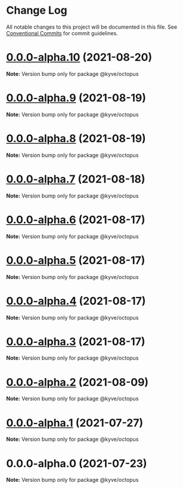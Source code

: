 # Change Log

All notable changes to this project will be documented in this file.
See [Conventional Commits](https://conventionalcommits.org) for commit guidelines.

# [0.0.0-alpha.10](https://github.com/KYVENetwork/kyve/compare/@kyve/octopus@0.0.0-alpha.9...@kyve/octopus@0.0.0-alpha.10) (2021-08-20)

**Note:** Version bump only for package @kyve/octopus





# [0.0.0-alpha.9](https://github.com/KYVENetwork/kyve/compare/@kyve/octopus@0.0.0-alpha.8...@kyve/octopus@0.0.0-alpha.9) (2021-08-19)

**Note:** Version bump only for package @kyve/octopus





# [0.0.0-alpha.8](https://github.com/KYVENetwork/kyve/compare/@kyve/octopus@0.0.0-alpha.7...@kyve/octopus@0.0.0-alpha.8) (2021-08-19)

**Note:** Version bump only for package @kyve/octopus





# [0.0.0-alpha.7](https://github.com/KYVENetwork/kyve/compare/@kyve/octopus@0.0.0-alpha.6...@kyve/octopus@0.0.0-alpha.7) (2021-08-18)

**Note:** Version bump only for package @kyve/octopus





# [0.0.0-alpha.6](https://github.com/KYVENetwork/kyve/compare/@kyve/octopus@0.0.0-alpha.5...@kyve/octopus@0.0.0-alpha.6) (2021-08-17)

**Note:** Version bump only for package @kyve/octopus





# [0.0.0-alpha.5](https://github.com/KYVENetwork/kyve/compare/@kyve/octopus@0.0.0-alpha.4...@kyve/octopus@0.0.0-alpha.5) (2021-08-17)

**Note:** Version bump only for package @kyve/octopus





# [0.0.0-alpha.4](https://github.com/KYVENetwork/kyve/compare/@kyve/octopus@0.0.0-alpha.3...@kyve/octopus@0.0.0-alpha.4) (2021-08-17)

**Note:** Version bump only for package @kyve/octopus





# [0.0.0-alpha.3](https://github.com/KYVENetwork/kyve/compare/@kyve/octopus@0.0.0-alpha.2...@kyve/octopus@0.0.0-alpha.3) (2021-08-17)

**Note:** Version bump only for package @kyve/octopus





# [0.0.0-alpha.2](https://github.com/KYVENetwork/kyve/tree/master/integrations/octopus/compare/@kyve/octopus@0.0.0-alpha.1...@kyve/octopus@0.0.0-alpha.2) (2021-08-09)

**Note:** Version bump only for package @kyve/octopus





# [0.0.0-alpha.1](https://github.com/KYVENetwork/kyve/tree/master/integrations/octopus/compare/@kyve/octopus@0.0.0-alpha.0...@kyve/octopus@0.0.0-alpha.1) (2021-07-27)

**Note:** Version bump only for package @kyve/octopus





# 0.0.0-alpha.0 (2021-07-23)

**Note:** Version bump only for package @kyve/octopus
